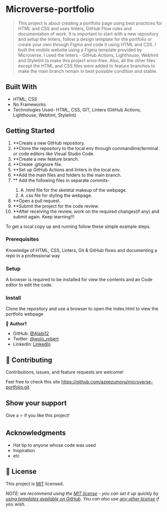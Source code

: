 # Microverse-portfolio

>This project is about creating a portfolio page using best practices for HTML and CSS and uses linters, GitHub Flow rules and documentation of work. It is important to start with a new repository and setup the linters, follow a design template for the portfolio or create your own through Figma and code it using HTML and CSS. I built the mobile website using a Figma template provided by Microverse. I used the linters - GitHub Actions, Lighthouse, Webhint and Stylelint to make this project error-free. Also, all the other files except the HTML and CSS files were added to feature branches to make the main branch remain in best possible condition and stable.


## Built With

- HTML, CSS
- No Frameworks
- Technologies Used- HTML, CSS, GIT, Linters (GitHub Actions, Lighthouse, Webhint, Stylelint)

## Getting Started
<ol>
   <li>**Create a new GitHub repository.</li>
   <li>**Clone the repository to the local env through commandline/terminal or code editors like Visual Studio Code.</li>
   <li>**Create a new feature branch.</li>
   <li>**Create .gitignore file.</li>
   <li>**Set up GitHub Actions and linters in the local env.</li>
   <li>**Add the main files and folders to the main branch.</li>
   <li>** Add the following files in separate commits-</li>
     <ol>
       <li>A .html file for the skeletal makeup of the webpage.</li>
       <li>A .css file for styling the webpage.</li>
     </ol>
   <li>**Open a pull request.</li>
   <li>**Submit the project for the code review.</li>
   <li>**After receiving the review, work on the required changes(if any) and submit again. Keep learning!!!</li>
</ol>


To get a local copy up and running follow these simple example steps.

### Prerequisites
Knowledge of HTML, CSS, Linters, Git & GitHub flows and documenting a repo in a professional way

### Setup
A browser is required to be installed for view the contents and an Code editor to edit the code.

### Install
Clone the repository and use a browser to open the index.html to view the portfolio webpage

👤 **Author1**

- GitHub: [@Alabi12](https://github.com/azeezumoru)
- Twitter: [@wolo_robert](https://twitter.com/azeez_umoru)
- LinkedIn: [LinkedIn](linkedin.com/in/umoru-abdul-azeez-527921194)


## 🤝 Contributing

Contributions, issues, and feature requests are welcome!

Feel free to check this site  https://github.com/azeezumoru/microverse-portfolio.git

## Show your support

Give a ⭐️ if you like this project!

## Acknowledgments

- Hat tip to anyone whose code was used
- Inspiration
- etc

## 📝 License

This project is [MIT](./LICENSE) licensed.

_NOTE: we recommend using the [MIT license](https://choosealicense.com/licenses/mit/) - you can set it up quickly by [using templates available on GitHub](https://docs.github.com/en/communities/setting-up-your-project-for-healthy-contributions/adding-a-license-to-a-repository). You can also use [any other license](https://choosealicense.com/licenses/) if you wish._
